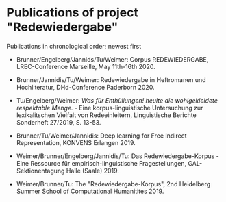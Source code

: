 # Publications of project "Redewiedergabe"

Publications in chronological order; newest first

- Brunner/Engelberg/Jannids/Tu/Weimer: Corpus REDEWIEDERGABE, LREC-Conference Marseille, May 11th-16th 2020.

- Brunner/Jannidis/Tu/Weimer: Redewiedergabe in Heftromanen und Hochliteratur, DHd-Conference Paderborn 2020.

- Tu/Engelberg/Weimer: *Was für Enthüllungen! heulte die wohlgekleidete respektable Menge.* - Eine korpus-linguistische Untersuchung zur lexikalitschen Vielfalt von Redeeinleitern, Linguistische Berichte Sonderheft 27/2019, S. 13-53.

- Brunner/Tu/Weimer/Jannidis: Deep learning for Free Indirect Representation, KONVENS Erlangen 2019.

- Weimer/Brunner/Engelberg/Jannidis/Tu: Das Redewiedergabe-Korpus - Eine Ressource für empirisch-linguistische Fragestellungen, GAL-Sektionentagung Halle (Saale) 2019.

- Weimer/Brunner/Tu: The "Redewiedergabe-Korpus", 2nd Heidelberg Summer School of Computational Humanitites 2019.
